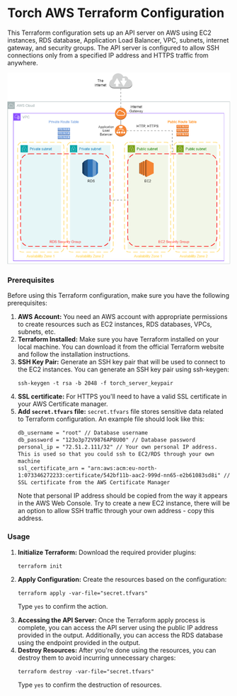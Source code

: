 # Torch AWS Terraform Configuration

This Terraform configuration sets up an API server on AWS using EC2 instances, RDS database, Application Load Balancer, VPC, subnets, internet gateway, and security groups. The API server is configured to allow SSH connections only from a specified IP address and HTTPS traffic from anywhere.

![AWS configuration diagram](./torch-devops-diagram.png)

### Prerequisites

Before using this Terraform configuration, make sure you have the following prerequisites:

<ol>
<li>
<strong>AWS Account:</strong> You need an AWS account with appropriate permissions to create resources such as EC2 instances, RDS databases, VPCs, subnets, etc.
</li>
<li>
<strong>Terraform Installed:</strong> Make sure you have Terraform installed on your local machine. You can download it from the official Terraform website and follow the installation instructions.
</li>
<li>
<strong>SSH Key Pair:</strong> Generate an SSH key pair that will be used to connect to the EC2 instances. You can generate an SSH key pair using ssh-keygen:

    ssh-keygen -t rsa -b 2048 -f torch_server_keypair

</li>
<li>
<strong>SSL certificate:</strong> For HTTPS you'll need to have a valid SSL certificate in your AWS Certificate manager.
</li>
<li>
<strong>Add <code>secret.tfvars</code> file:</strong> <code>secret.tfvars</code> file stores sensitive data related to Terraform configuration. An example file should look like this:

    db_username = "root" // Database username
    db_password = "123o3p72V9876AP8U00" // Database password
    personal_ip = "72.51.2.111/32" // Your own personal IP address. This is used so that you could ssh to EC2/RDS through your own machine
    ssl_certificate_arn = "arn:aws:acm:eu-north-1:073346272233:certificate/542bf11b-aac2-999d-nn65-e2b61083sd8i" // SSL certificate from the AWS Certificate Manager

Note that personal IP address should be copied from the way it appears in the AWS Web Console. Try to create a new EC2 instance, there will be an option to allow SSH traffic through your own address - copy this address.

</li>
</ol>

### Usage

<ol>
<li>
<strong>Initialize Terraform:</strong> Download the required provider plugins:

    terraform init

</li>
<li>
<strong>Apply Configuration:</strong> Create the resources based on the configuration:

    terraform apply -var-file="secret.tfvars"

Type `yes` to confirm the action.

</li>
<li>
<strong>Accessing the API Server:</strong> Once the Terraform apply process is complete, you can access the API server using the public IP address provided in the output. Additionally, you can access the RDS database using the endpoint provided in the output.
</li>
<li>
<strong>Destroy Resources:</strong> After you're done using the resources, you can destroy them to avoid incurring unnecessary charges:

    terraform destroy -var-file="secret.tfvars"

Type `yes` to confirm the destruction of resources.

</li>
</ol>
